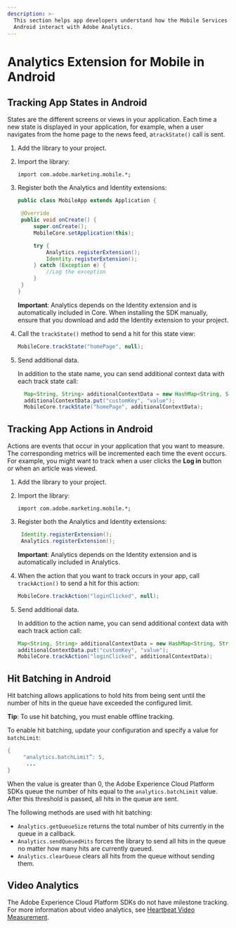 ```yaml
---
description: >-
  This section helps app developers understand how the Mobile Services SDKs for
  Android interact with Adobe Analytics.
---
```


# Analytics Extension for Mobile in Android

## Tracking App States in Android

States are the different screens or views in your application. Each time a new state is displayed in your application, for example, when a user navigates from the home page to the news feed, a`trackState()` call is sent.

1. Add the library to your project.
2. Import the library:

   `import com.adobe.marketing.mobile.*;`

3. Register both the Analytics and Identity extensions:

   ```java
   public class MobileApp extends Application {

    @Override
    public void onCreate() {
        super.onCreate();
        MobileCore.setApplication(this);

        try {
            Analytics.registerExtension();
            Identity.registerExtension();
        } catch (Exception e) {
            //Log the exception
        }
    }
   }
   ```

   **Important**: Analytics depends on the Identity extension and is automatically included in Core. When installing the SDK manually, ensure that you download and add the Identity extension to your project.

4. Call the `trackState()` method to send a hit for this state view:

   ```java
   MobileCore.trackState("homePage", null);
   ```

5. Send additional data.

   In addition to the state name, you can send additional context data with each track state call:

   ```java
     Map<String, String> additionalContextData = new HashMap<String, String>();         
     additionalContextData.put("customKey", "value");         
     MobileCore.trackState("homePage", additionalContextData);
   ```

## Tracking App Actions in Android

Actions are events that occur in your application that you want to measure. The corresponding metrics will be incremented each time the event occurs. For example, you might want to track when a user clicks the **Log in** button or when an article was viewed.

1. Add the library to your project.
2. Import the library:

   `import com.adobe.marketing.mobile.*;`

3. Register both the Analytics and Identity extensions:

   ```java
    Identity.registerExtension();
    Analytics.registerExtension();
   ```

   **Important**: Analytics depends on the Identity extension and is automatically included in Analytics.

4. When the action that you want to track occurs in your app, call `trackAction()` to send a hit for this action:

   ```java
   MobileCore.trackAction("loginClicked", null);
   ```

5. Send additional data.

   In addition to the action name, you can send additional context data with each track action call:

   ```java
   Map<String, String> additionalContextData = new HashMap<String, String>();
   additionalContextData.put("customKey", "value");
   MobileCore.trackAction("loginClicked", additionalContextData);
   ```

## Hit Batching in Android

Hit batching allows applications to hold hits from being sent until the number of hits in the queue have exceeded the configured limit.

**Tip**: To use hit batching, you must enable offline tracking.

To enable hit batching, update your configuration and specify a value for `batchLimit`:

```java
{ 
     "analytics.batchLimit”: 5,
      ...
}
```

When the value is greater than 0, the Adobe Experience Cloud Platform SDKs queue the number of hits equal to the `analytics.batchLimit` value. After this threshold is passed, all hits in the queue are sent.

The following methods are used with hit batching:

* `Analytics.getQueueSize` returns the total number of hits currently in the queue in a callback.
* `Analytics.sendQueuedHits` forces the library to send all hits in the queue no matter how many hits are currently queued.
* `Analytics.clearQueue` clears all hits from the queue without sending them.

## Video Analytics

The Adobe Experience Cloud Platform SDKs do not have milestone tracking. For more information about video analytics, see [Heartbeat Video Measurement](https://marketing.adobe.com/resources/help/en_US/sc/appmeasurement/hbvideo/).

